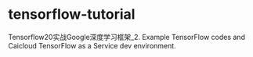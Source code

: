 # tensorflow-tutorial
Tensorflow20实战Google深度学习框架_2.
Example TensorFlow codes and Caicloud TensorFlow as a Service dev environment.
